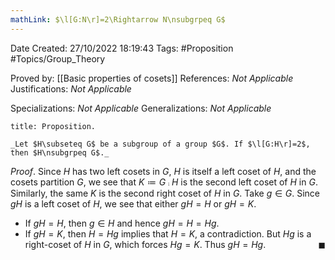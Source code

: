 ```yaml
---
mathLink: $\l[G:N\r]=2\Rightarrow N\nsubgrpeq G$
---
```


<div class="topSpace"></div>

Date Created: 27/10/2022 18:19:43
Tags: #Proposition #Topics/Group_Theory

Proved by: [[Basic properties of cosets]]
References: _Not Applicable_
Justifications: _Not Applicable_

Specializations: _Not Applicable_
Generalizations: _Not Applicable_

``` ad-Proposition
title: Proposition.

_Let $H\subseteq G$ be a subgroup of a group $G$. If $\l[G:H\r]=2$, then $H\nsubgrpeq G$._

```

_Proof_. Since $H$ has two left cosets in $G$, $H$ is itself a left coset of $H$, and the cosets partition $G$, we see that $K\coloneqq G\comp H$ is the second left coset of $H$ in $G$. Similarly, the same $K$ is the second right coset of $H$ in $G$. Take $g\in G$. Since $gH$ is a left coset of $H$, we see that either $gH=H$ or $gH=K$.
* If $gH=H$, then $g\in H$ and hence $gH=H=Hg$.
* If $gH=K$, then $H=Hg$ implies that $H=K$, a contradiction. But $Hg$ is a right-coset of $H$ in $G$, which forces $Hg=K$. Thus $gH=Hg$.<span style="float:right;">$\blacksquare$</span>
